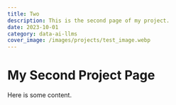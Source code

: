 ```yaml
---
title: Two
description: This is the second page of my project.
date: 2023-10-01
category: data-ai-llms
cover_image: /images/projects/test_image.webp
---
```


# My Second Project Page

Here is some content.
